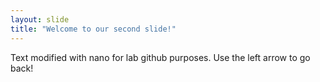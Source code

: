 ```yaml
---
layout: slide
title: "Welcome to our second slide!"
---
```

Text modified with nano for lab github purposes.
Use the left arrow to go back!

